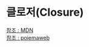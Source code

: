 # 클로저(Closure)

[참조 : MDN](https://developer.mozilla.org/ko/docs/Web/JavaScript/Guide/%ED%95%A8%EC%88%98#Closures)  
[참조 : poiemaweb](http://poiemaweb.com/js-closure)
